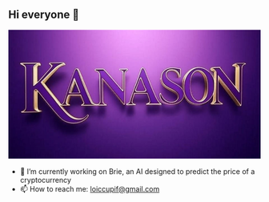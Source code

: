 ## Hi everyone 👋
![Bannière](kanason.jpg)
- 🔭 I’m currently working on Brie, an AI designed to predict the price of a cryptocurrency
- 📫 How to reach me: loiccupif@gmail.com
